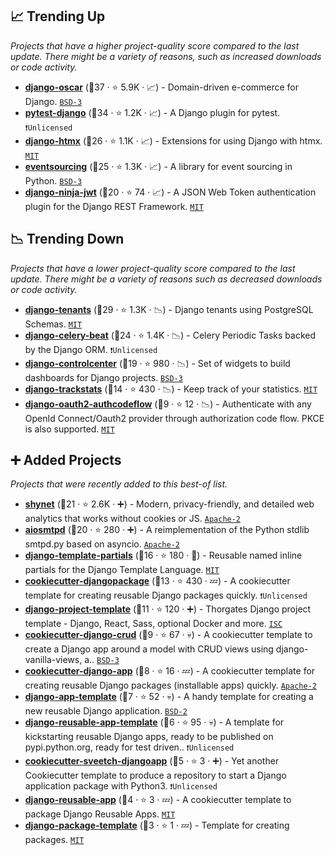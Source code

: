 ## 📈 Trending Up

_Projects that have a higher project-quality score compared to the last update. There might be a variety of reasons, such as increased downloads or code activity._

- <b><a href="https://github.com/django-oscar/django-oscar">django-oscar</a></b> (🥇37 ·  ⭐ 5.9K · 📈) - Domain-driven e-commerce for Django. <code><a href="http://bit.ly/3aKzpTv">BSD-3</a></code>
- <b><a href="https://github.com/pytest-dev/pytest-django">pytest-django</a></b> (🥇34 ·  ⭐ 1.2K · 📈) - A Django plugin for pytest. <code>❗Unlicensed</code>
- <b><a href="https://github.com/adamchainz/django-htmx">django-htmx</a></b> (🥇26 ·  ⭐ 1.1K · 📈) - Extensions for using Django with htmx. <code><a href="http://bit.ly/34MBwT8">MIT</a></code>
- <b><a href="https://github.com/pyeventsourcing/eventsourcing">eventsourcing</a></b> (🥇25 ·  ⭐ 1.3K · 📈) - A library for event sourcing in Python. <code><a href="http://bit.ly/3aKzpTv">BSD-3</a></code>
- <b><a href="https://github.com/eadwinCode/django-ninja-jwt">django-ninja-jwt</a></b> (🥈20 ·  ⭐ 74 · 📈) - A JSON Web Token authentication plugin for the Django REST Framework. <code><a href="http://bit.ly/34MBwT8">MIT</a></code>

## 📉 Trending Down

_Projects that have a lower project-quality score compared to the last update. There might be a variety of reasons such as decreased downloads or code activity._

- <b><a href="https://github.com/django-tenants/django-tenants">django-tenants</a></b> (🥇29 ·  ⭐ 1.3K · 📉) - Django tenants using PostgreSQL Schemas. <code><a href="http://bit.ly/34MBwT8">MIT</a></code>
- <b><a href="https://github.com/celery/django-celery-beat">django-celery-beat</a></b> (🥉24 ·  ⭐ 1.4K · 📉) - Celery Periodic Tasks backed by the Django ORM. <code>❗Unlicensed</code>
- <b><a href="https://github.com/byashimov/django-controlcenter">django-controlcenter</a></b> (🥉19 ·  ⭐ 980 · 📉) - Set of widgets to build dashboards for Django projects. <code><a href="http://bit.ly/3aKzpTv">BSD-3</a></code>
- <b><a href="https://github.com/pennersr/django-trackstats">django-trackstats</a></b> (🥇14 ·  ⭐ 430 · 📉) - Keep track of your statistics. <code><a href="http://bit.ly/34MBwT8">MIT</a></code>
- <b><a href="https://github.com/jrd/django-oauth2-authcodeflow">django-oauth2-authcodeflow</a></b> (🥉9 ·  ⭐ 12 · 📉) - Authenticate with any OpenId Connect/Oauth2 provider through authorization code flow. PKCE is also supported. <code><a href="http://bit.ly/34MBwT8">MIT</a></code>

## ➕ Added Projects

_Projects that were recently added to this best-of list._

- <b><a href="https://github.com/milesmcc/shynet">shynet</a></b> (🥇21 ·  ⭐ 2.6K · ➕) - Modern, privacy-friendly, and detailed web analytics that works without cookies or JS. <code><a href="http://bit.ly/3nYMfla">Apache-2</a></code>
- <b><a href="https://github.com/aio-libs/aiosmtpd">aiosmtpd</a></b> (🥉20 ·  ⭐ 280 · ➕) - A reimplementation of the Python stdlib smtpd.py based on asyncio. <code><a href="http://bit.ly/3nYMfla">Apache-2</a></code>
- <b><a href="https://github.com/carltongibson/django-template-partials">django-template-partials</a></b> (🥉16 ·  ⭐ 180 · 🐣) - Reusable named inline partials for the Django Template Language. <code><a href="http://bit.ly/34MBwT8">MIT</a></code>
- <b><a href="https://github.com/pydanny/cookiecutter-djangopackage">cookiecutter-djangopackage</a></b> (🥇13 ·  ⭐ 430 · 💤) - A cookiecutter template for creating reusable Django packages quickly. <code>❗Unlicensed</code>
- <b><a href="https://github.com/thorgate/django-project-template">django-project-template</a></b> (🥇11 ·  ⭐ 120 · ➕) - Thorgates Django project template - Django, React, Sass, optional Docker and more. <code><a href="http://bit.ly/3hkKRql">ISC</a></code>
- <b><a href="https://github.com/wildfish/cookiecutter-django-crud">cookiecutter-django-crud</a></b> (🥈9 ·  ⭐ 67 · 💀) - A cookiecutter template to create a Django app around a model with CRUD views using django-vanilla-views, a.. <code><a href="http://bit.ly/3aKzpTv">BSD-3</a></code>
- <b><a href="https://github.com/edx-unsupported/cookiecutter-django-app">cookiecutter-django-app</a></b> (🥈8 ·  ⭐ 16 · 💤) - A cookiecutter template for creating reusable Django packages (installable apps) quickly. <code><a href="http://bit.ly/3nYMfla">Apache-2</a></code>
- <b><a href="https://github.com/mlavin/django-app-template">django-app-template</a></b> (🥉7 ·  ⭐ 52 · 💀) - A handy template for creating a new reusable Django application. <code><a href="http://bit.ly/3rqEWVr">BSD-2</a></code>
- <b><a href="https://github.com/bitlabstudio/django-reusable-app-template">django-reusable-app-template</a></b> (🥉6 ·  ⭐ 95 · 💀) - A template for kickstarting reusable Django apps, ready to be published on pypi.python.org, ready for test driven.. <code>❗Unlicensed</code>
- <b><a href="https://github.com/sveetch/cookiecutter-sveetch-djangoapp">cookiecutter-sveetch-djangoapp</a></b> (🥉5 ·  ⭐ 3 · ➕) - Yet another Cookiecutter template to produce a repository to start a Django application package with Python3. <code>❗Unlicensed</code>
- <b><a href="https://github.com/AndreGuerra123/django-reusable-app">django-reusable-app</a></b> (🥉4 ·  ⭐ 3 · 💤) - A cookiecutter template to package Django Reusable Apps. <code><a href="http://bit.ly/34MBwT8">MIT</a></code>
- <b><a href="https://github.com/KryptedGaming/django-package-template">django-package-template</a></b> (🥉3 ·  ⭐ 1 · 💤) - Template for creating packages. <code><a href="http://bit.ly/34MBwT8">MIT</a></code>

